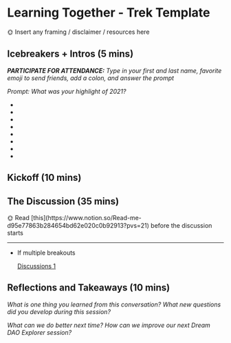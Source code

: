# Learning Together - Trek Template

<aside>
🌞 Insert any framing / disclaimer / resources here

</aside>

## Icebreakers + Intros (5 mins)

***PARTICIPATE FOR ATTENDANCE:** Type in your first and last name, favorite emoji to send friends, add a colon, and answer the prompt*

*Prompt: What was your highlight of 2021?*

- 
- 
- 
- 
- 
- 
- 
- 

## Kickoff (10 mins)

## The Discussion (35 mins)

<aside>
🌞 Read [this](https://www.notion.so/Read-me-d95e77863b284654bd62e020c0b92913?pvs=21) before the discussion starts

</aside>

---

- If multiple breakouts
    
    [Discussions 1](Learning%20Together%20-%20Trek%20Template%2092374b71684c4efc92de6ebbd7102151/Discussions%201%202876c3a839984c00ba4197f9e0c55fc5.csv)
    

## Reflections and Takeaways (10 mins)

*What is one thing you learned from this conversation? What new questions did you develop during this session?*

*What can we do better next time? How can we improve our next Dream DAO Explorer session?*